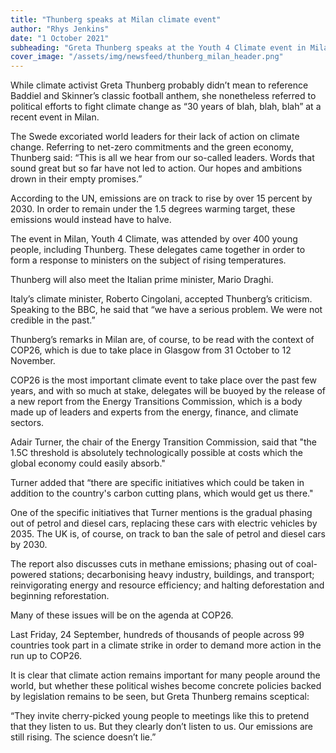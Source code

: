 ```yaml
---
title: "Thunberg speaks at Milan climate event"
author: "Rhys Jenkins"
date: "1 October 2021"
subheading: "Greta Thunberg speaks at the Youth 4 Climate event in Milan. Her message to world leaders? There's much more for everyone to do."
cover_image: "/assets/img/newsfeed/thunberg_milan_header.png"   
---
```


While climate activist Greta Thunberg probably didn’t mean to reference Baddiel and Skinner’s classic football anthem, she nonetheless referred to political efforts to fight climate change as “30 years of blah, blah, blah” at a recent event in Milan.

The Swede excoriated world leaders for their lack of action on climate change. Referring to net-zero commitments and the green economy, Thunberg said: “This is all we hear from our so-called leaders. Words that sound great but so far have not led to action. Our hopes and ambitions drown in their empty promises.”

According to the UN, emissions are on track to rise by over 15 percent by 2030. In order to remain under the 1.5 degrees warming target, these emissions would instead have to halve.

The event in Milan, Youth 4 Climate, was attended by over 400 young people, including Thunberg. These delegates came together in order to form a response to ministers on the subject of rising temperatures. 

Thunberg will also meet the Italian prime minister, Mario Draghi.

Italy’s climate minister, Roberto Cingolani, accepted Thunberg’s criticism. Speaking to the BBC, he said that “we have a serious problem. We were not credible in the past.”

Thunberg’s remarks in Milan are, of course, to be read with the context of COP26, which is due to take place in Glasgow from 31 October to 12 November.

COP26 is the most important climate event to take place over the past few years, and with so much at stake, delegates will be buoyed by the release of a new report from the Energy Transitions Commission, which is a body made up of leaders and experts from the energy, finance, and climate sectors.

Adair Turner, the chair of the Energy Transition Commission, said that "the 1.5C threshold is absolutely technologically possible at costs which the global economy could easily absorb."

Turner added that “there are specific initiatives which could be taken in addition to the country's carbon cutting plans, which would get us there." 

One of the specific initiatives that Turner mentions is the gradual phasing out of petrol and diesel cars, replacing these cars with electric vehicles by 2035. The UK is, of course, on track to ban the sale of petrol and diesel cars by 2030.

The report also discusses cuts in methane emissions; phasing out of coal-powered stations; decarbonising heavy industry, buildings, and transport; reinvigorating energy and resource efficiency; and halting deforestation and beginning reforestation.  

Many of these issues will be on the agenda at COP26.

Last Friday, 24 September, hundreds of thousands of people across 99 countries took part in a climate strike in order to demand more action in the run up to COP26. 

It is clear that climate action remains important for many people around the world, but whether these political wishes become concrete policies backed by legislation remains to be seen, but Greta Thunberg remains sceptical:

“They invite cherry-picked young people to meetings like this to pretend that they listen to us. But they clearly don’t listen to us. Our emissions are still rising. The science doesn’t lie.”